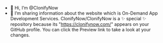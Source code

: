 - 👋 Hi, I’m @ClonifyNow
- 👀 I’m sharing information about the website which is On-Demand App Development Services.
ClonifyNow/ClonifyNow is a ✨ special ✨ repository because its "https://clonifynow.com/" appears on your GitHub profile.
You can click the Preview link to take a look at your changes.
